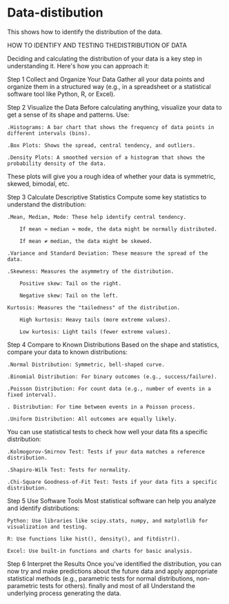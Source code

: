 # Data-distibution
This shows how to identify the distribution of the data.

HOW TO IDENTIFY AND TESTING THEDISTRIBUTION OF DATA

Deciding and calculating the distribution of your data is a key step in understanding it. Here's how you can approach it:

Step 1
Collect and Organize Your Data
Gather all your data points and organize them in a structured way (e.g., in a spreadsheet or a statistical software tool like Python, R, or Excel).

Step 2 
Visualize the Data
Before calculating anything, visualize your data to get a sense of its shape and patterns. Use:

    .Histograms: A bar chart that shows the frequency of data points in different intervals (bins).

    .Box Plots: Shows the spread, central tendency, and outliers.

    .Density Plots: A smoothed version of a histogram that shows the probability density of the data.

These plots will give you a rough idea of whether your data is symmetric, skewed, bimodal, etc.

Step 3
Calculate Descriptive Statistics
Compute some key statistics to understand the distribution:

    .Mean, Median, Mode: These help identify central tendency.

        If mean ≈ median ≈ mode, the data might be normally distributed.

        If mean ≠ median, the data might be skewed.

    .Variance and Standard Deviation: These measure the spread of the data.

    .Skewness: Measures the asymmetry of the distribution.

        Positive skew: Tail on the right.

        Negative skew: Tail on the left.

    Kurtosis: Measures the "tailedness" of the distribution.

        High kurtosis: Heavy tails (more extreme values).

        Low kurtosis: Light tails (fewer extreme values).

Step 4
Compare to Known Distributions
Based on the shape and statistics, compare your data to known distributions:

    .Normal Distribution: Symmetric, bell-shaped curve.

    .Binomial Distribution: For binary outcomes (e.g., success/failure).

    .Poisson Distribution: For count data (e.g., number of events in a fixed interval).

    . Distribution: For time between events in a Poisson process.

    .Uniform Distribution: All outcomes are equally likely.

You can use statistical tests to check how well your data fits a specific distribution:

    .Kolmogorov-Smirnov Test: Tests if your data matches a reference distribution.

    .Shapiro-Wilk Test: Tests for normality.

    .Chi-Square Goodness-of-Fit Test: Tests if your data fits a specific distribution.

Step 5
Use Software Tools
Most statistical software can help you analyze and identify distributions:

    Python: Use libraries like scipy.stats, numpy, and matplotlib for visualization and testing.

    R: Use functions like hist(), density(), and fitdistr().

    Excel: Use built-in functions and charts for basic analysis.

Step 6
Interpret the Results
Once you've identified the distribution, you can now try and make predictions about the future data
and apply appropriate statistical methods (e.g., parametric tests for normal distributions, non-parametric tests for others).
finally and most of all Understand the underlying process generating the data.
